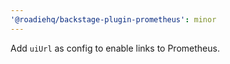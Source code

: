 ```yaml
---
'@roadiehq/backstage-plugin-prometheus': minor
---
```


Add `uiUrl` as config to enable links to Prometheus.
